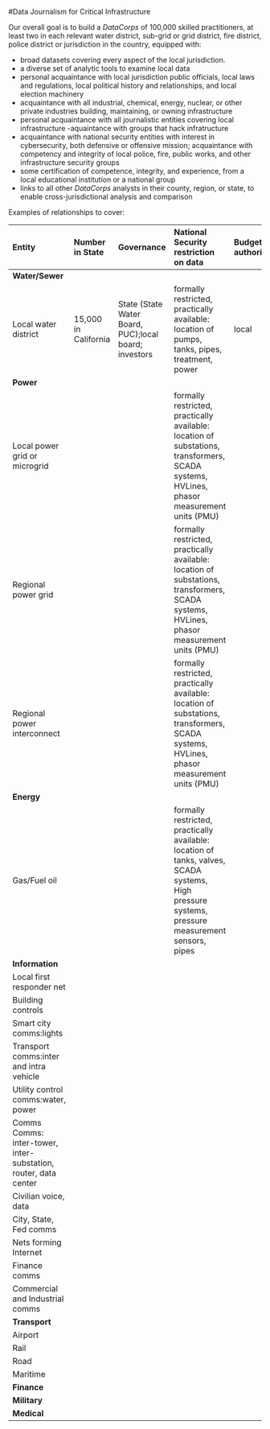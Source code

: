 #Data Journalism for Critical Infrastructure

Our overall goal is to build a _DataCorps_ of 100,000 skilled practitioners, at least two in each relevant water district, sub-grid or grid district, fire district, police district or jurisdiction in the country, equipped with:
 - broad datasets covering every aspect of the local jurisdiction.
 - a diverse set of analytic tools to examine local data
 - personal acquaintance with local jurisdiction public officials, local laws and regulations, local political history and relationships, and local election machinery
 - acquaintance with all industrial, chemical, energy, nuclear, or other private industries building, maintaining, or owning infrastructure
 - personal acquaintance with all journalistic entities covering local infrastructure
 -aquaintance with groups that hack infratructure
 - acquaintance with national security entities with interest in cybersecurity, both defensive or offensive mission; acquaintance with competency and integrity of local police, fire, public works, and other infrastructure security groups
 - some certification of competence, integrity, and experience, from a local educational institution or a national group
 - links to all other _DataCorps_ analysts in their county, region, or state, to enable cross-jurisdictional analysis and comparison

Examples of relationships to cover:

Entity | Number in State | Governance | National Security restriction on data | Budgetary authority
:--- | :---- | :--- | :---- | :---
**Water/Sewer**  |   |   |   |
Local water district | 15,000 in California | State (State Water Board, PUC);local board; investors | formally restricted, practically available: location of pumps, tanks, pipes, treatment, power | local
**Power**  |   |   |   |
Local power grid or microgrid  |   |   | formally restricted, practically available: location of substations, transformers, SCADA systems, HVLines, phasor measurement units (PMU)  |
Regional power grid  |   |   | formally restricted, practically available: location of substations, transformers, SCADA systems, HVLines, phasor measurement units (PMU)  |
Regional power interconnect  |   |   |formally restricted, practically available: location of substations, transformers, SCADA systems, HVLines, phasor measurement units (PMU)    |
**Energy**  |   |   |   |
Gas/Fuel oil  |   |   | formally restricted, practically available: location of tanks, valves, SCADA systems, High pressure systems, pressure measurement sensors, pipes  |
**Information**  |   |   |   |
Local first responder net  |   |   |   |
Building controls  |   |   |   |
Smart city comms:lights  |   |   |   |
Transport comms:inter and intra vehicle  |   |   |   |
Utility control comms:water, power  |   |   |   |
Comms Comms: inter-tower, inter-substation, router, data center  |   |   |   |
Civilian voice, data  |   |   |   |
City, State, Fed comms  |   |   |   |
Nets forming Internet  |   |   |   |
Finance comms  |   |   |   |
Commercial and Industrial comms  |   |   |   |
**Transport**  |   |   |   |
Airport|   |   |   |
Rail|   |   |   |
Road  |   |   |   |
Maritime  |   |   |   |
**Finance**  |   |   |   |
**Military**  |   |   |   |
**Medical**  |   |   |   |
